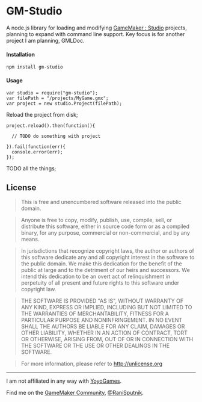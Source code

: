 # GM-Studio

A node.js library for loading and modifying [GameMaker : Studio](http://www.yoyogames.com/studio) projects, planning to expand with command line support. Key focus is for another project I am planning, GMLDoc.

#### Installation

```
npm install gm-studio
```

#### Usage

```
var studio = require("gm-studio");
var filePath = "/projects/MyGame.gmx";
var project = new studio.Project(filePath);
```
Reload the project from disk;
```
project.reload().then(function(){

  // TODO do something with project
  
}).fail(function(err){
  console.error(err);
});
```

TODO all the things;

## License

> This is free and unencumbered software released into the public domain.

> Anyone is free to copy, modify, publish, use, compile, sell, or
distribute this software, either in source code form or as a compiled
binary, for any purpose, commercial or non-commercial, and by any
means.

> In jurisdictions that recognize copyright laws, the author or authors
of this software dedicate any and all copyright interest in the
software to the public domain. We make this dedication for the benefit
of the public at large and to the detriment of our heirs and
successors. We intend this dedication to be an overt act of
relinquishment in perpetuity of all present and future rights to this
software under copyright law.

> THE SOFTWARE IS PROVIDED "AS IS", WITHOUT WARRANTY OF ANY KIND,
EXPRESS OR IMPLIED, INCLUDING BUT NOT LIMITED TO THE WARRANTIES OF
MERCHANTABILITY, FITNESS FOR A PARTICULAR PURPOSE AND NONINFRINGEMENT.
IN NO EVENT SHALL THE AUTHORS BE LIABLE FOR ANY CLAIM, DAMAGES OR
OTHER LIABILITY, WHETHER IN AN ACTION OF CONTRACT, TORT OR OTHERWISE,
ARISING FROM, OUT OF OR IN CONNECTION WITH THE SOFTWARE OR THE USE OR
OTHER DEALINGS IN THE SOFTWARE.

> For more information, please refer to <http://unlicense.org>

--------

I am not affiliated in any way with [YoyoGames](http://www.yoyogames.com/).

Find me on the [GameMaker Community](http://gmc.yoyogames.com/), [@RaniSputnik](http://gmc.yoyogames.com/index.php?showuser=133979).
